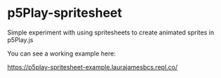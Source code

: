 # p5Play-spritesheet
Simple experiment with using spritesheets to create animated sprites in p5Play.js

You can see a working example here:

https://p5play-spritesheet-example.laurajamesbcs.repl.co/
